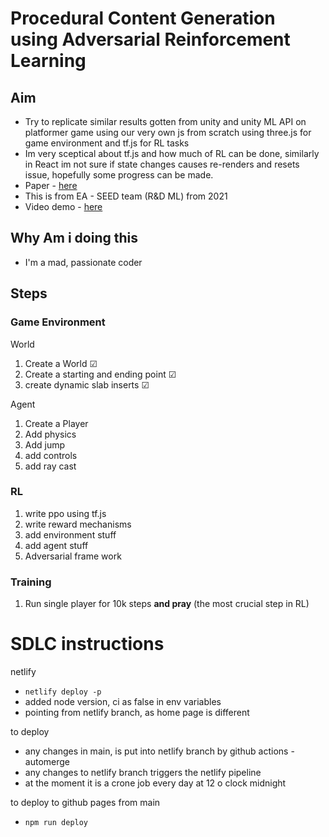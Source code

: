 # Procedural Content Generation using Adversarial Reinforcement Learning 


## Aim
* Try to replicate similar results gotten from unity and unity ML API on platformer game using our very own js from scratch using three.js for game environment and tf.js for RL tasks
* Im very sceptical about tf.js and how much of RL can be done, similarly in React im not sure if state changes causes re-renders and resets issue, hopefully some progress can be made.
* Paper - [here](https://arxiv.org/abs/2103.04847)
* This is from EA - SEED team (R&D ML) from 2021
* Video demo - [here](https://www.youtube.com/watch?v=kNj0qcc6Fpg)


## Why Am i doing this
* I'm a mad, passionate coder 

## Steps

### Game Environment

World
1. Create a World &#9745;
2. Create a starting and ending point &#9745;
3. create dynamic slab inserts &#9745;

Agent
1. Create a Player 
2. Add physics
3. Add jump 
4. add controls
5. add ray cast

### RL
1. write ppo using tf.js 
2. write reward mechanisms
3. add environment stuff
4. add agent stuff
5. Adversarial frame work

### Training
1. Run single player for 10k steps **and pray** (the most crucial step in RL)



# SDLC instructions

netlify
* `netlify deploy -p`
* added node version, ci as false in env variables
* pointing from netlify branch, as home page is different

to deploy
* any changes in main, is put into netlify branch by github actions - automerge
* any changes to netlify branch triggers the netlify pipeline
* at the moment it is a crone job every day at 12 o clock midnight

to deploy to github pages from main
* `npm run deploy`

